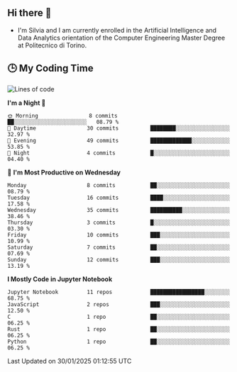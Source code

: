 ## Hi there 👋

- I'm Silvia and I am currently enrolled in the Artificial Intelligence and Data Analytics orientation of the Computer Engineering Master Degree at Politecnico di Torino.


<!-- <p align="center">
   <img style="height:170px;display:inline-block"  src="http://github-profile-summary-cards.vercel.app/api/cards/profile-details?username=silviapolizzi&theme=github_dark" />
   <img style="height:170px;display:inline-block"  src="http://github-profile-summary-cards.vercel.app/api/cards/most-commit-language?username=silviapolizzi&theme=github_dark&exclude=" /> 
</p> -->


## :clock3: My Coding Time 

<!--START_SECTION:waka-->
![Lines of code](https://img.shields.io/badge/From%20Hello%20World%20I%27ve%20Written-102.2%20thousand%20lines%20of%20code-blue)

**I'm a Night 🦉** 

```text
🌞 Morning                8 commits           ██░░░░░░░░░░░░░░░░░░░░░░░   08.79 % 
🌆 Daytime                30 commits          ████████░░░░░░░░░░░░░░░░░   32.97 % 
🌃 Evening                49 commits          █████████████░░░░░░░░░░░░   53.85 % 
🌙 Night                  4 commits           █░░░░░░░░░░░░░░░░░░░░░░░░   04.40 % 
```
📅 **I'm Most Productive on Wednesday** 

```text
Monday                   8 commits           ██░░░░░░░░░░░░░░░░░░░░░░░   08.79 % 
Tuesday                  16 commits          ████░░░░░░░░░░░░░░░░░░░░░   17.58 % 
Wednesday                35 commits          ██████████░░░░░░░░░░░░░░░   38.46 % 
Thursday                 3 commits           █░░░░░░░░░░░░░░░░░░░░░░░░   03.30 % 
Friday                   10 commits          ███░░░░░░░░░░░░░░░░░░░░░░   10.99 % 
Saturday                 7 commits           ██░░░░░░░░░░░░░░░░░░░░░░░   07.69 % 
Sunday                   12 commits          ███░░░░░░░░░░░░░░░░░░░░░░   13.19 % 
```


**I Mostly Code in Jupyter Notebook** 

```text
Jupyter Notebook         11 repos            █████████████████░░░░░░░░   68.75 % 
JavaScript               2 repos             ███░░░░░░░░░░░░░░░░░░░░░░   12.50 % 
C                        1 repo              ██░░░░░░░░░░░░░░░░░░░░░░░   06.25 % 
Rust                     1 repo              ██░░░░░░░░░░░░░░░░░░░░░░░   06.25 % 
Python                   1 repo              ██░░░░░░░░░░░░░░░░░░░░░░░   06.25 % 
```




 Last Updated on 30/01/2025 01:12:55 UTC
<!--END_SECTION:waka-->
